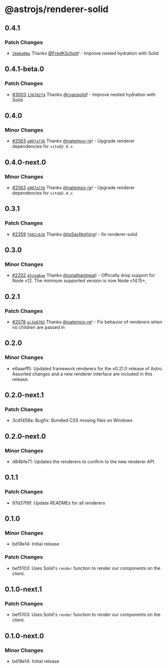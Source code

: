 # @astrojs/renderer-solid

## 0.4.1

### Patch Changes

- [`2bb6a06e`](https://github.com/withastro/astro/commit/2bb6a06ebb449aa3fec6414754c8a248ca4721ef) Thanks [@FredKSchott](https://github.com/FredKSchott)! - Improve nested hydration with Solid

## 0.4.1-beta.0

### Patch Changes

- [#3003](https://github.com/withastro/astro/pull/3003) [`13b782f4`](https://github.com/withastro/astro/commit/13b782f421871af36978f29154c715c66739d475) Thanks [@ryansolid](https://github.com/ryansolid)! - Improve nested hydration with Solid

## 0.4.0

### Minor Changes

- [#2563](https://github.com/withastro/astro/pull/2563) [`a907a73b`](https://github.com/withastro/astro/commit/a907a73b8cd14726d158ea460932f9cd8891923a) Thanks [@natemoo-re](https://github.com/natemoo-re)! - Upgrade renderer dependencies for `vite@2.8.x`

## 0.4.0-next.0

### Minor Changes

- [#2563](https://github.com/withastro/astro/pull/2563) [`a907a73b`](https://github.com/withastro/astro/commit/a907a73b8cd14726d158ea460932f9cd8891923a) Thanks [@natemoo-re](https://github.com/natemoo-re)! - Upgrade renderer dependencies for `vite@2.8.x`

## 0.3.1

### Patch Changes

- [#2359](https://github.com/withastro/astro/pull/2359) [`f482c626`](https://github.com/withastro/astro/commit/f482c626a6e3472052d13cb0d348323ef4e822a8) Thanks [@toSayNothing](https://github.com/toSayNothing)! - fix renderer-solid

## 0.3.0

### Minor Changes

- [#2202](https://github.com/withastro/astro/pull/2202) [`45cea6ae`](https://github.com/withastro/astro/commit/45cea6aec5a310fed4cb8da0d96670d6b99a2539) Thanks [@jonathantneal](https://github.com/jonathantneal)! - Officially drop support for Node v12. The minimum supported version is now Node v14.15+,

## 0.2.1

### Patch Changes

- [#2078](https://github.com/withastro/astro/pull/2078) [`ac3e8702`](https://github.com/withastro/astro/commit/ac3e870280e983a7977da79b6eec0568d38d8420) Thanks [@natemoo-re](https://github.com/natemoo-re)! - Fix behavior of renderers when no children are passed in

## 0.2.0

### Minor Changes

- e6aaeff5: Updated framework renderers for the v0.21.0 release of Astro. Assorted changes and a new renderer interface are included in this release.

## 0.2.0-next.1

### Patch Changes

- 3cd1458a: Bugfix: Bundled CSS missing files on Windows

## 0.2.0-next.0

### Minor Changes

- d84bfe71: Updates the renderers to confirm to the new renderer API.

## 0.1.1

### Patch Changes

- 97d37f8f: Update READMEs for all renderers

## 0.1.0

### Minor Changes

- bd18e14: Initial release

### Patch Changes

- bef5103: Uses Solid's `render` function to render our components on the client.

## 0.1.0-next.1

### Patch Changes

- bef5103: Uses Solid's `render` function to render our components on the client.

## 0.1.0-next.0

### Minor Changes

- bd18e14: Initial release
